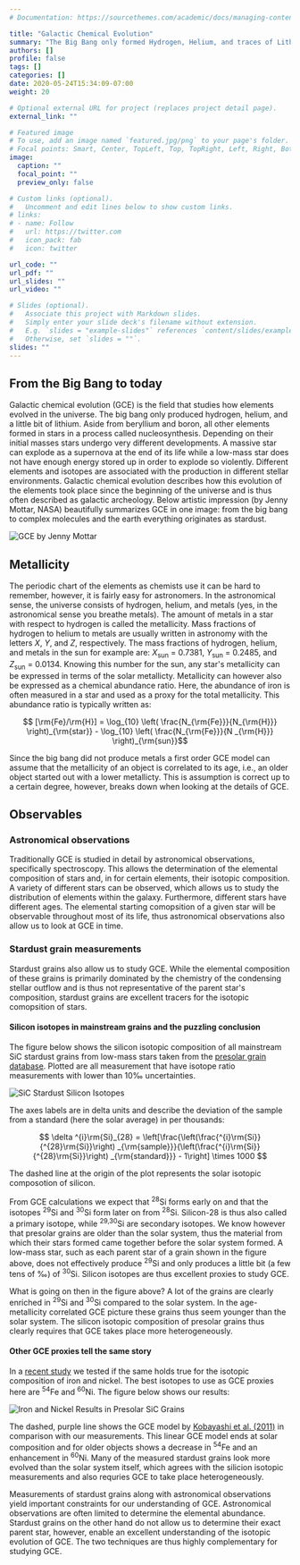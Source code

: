 ```yaml
---
# Documentation: https://sourcethemes.com/academic/docs/managing-content/

title: "Galactic Chemical Evolution"
summary: "The Big Bang only formed Hydrogen, Helium, and traces of Lithium. The evolution of elements since then is termed galactic chemical evolution."
authors: []
profile: false
tags: []
categories: []
date: 2020-05-24T15:34:09-07:00
weight: 20

# Optional external URL for project (replaces project detail page).
external_link: ""

# Featured image
# To use, add an image named `featured.jpg/png` to your page's folder.
# Focal points: Smart, Center, TopLeft, Top, TopRight, Left, Right, BottomLeft, Bottom, BottomRight.
image:
  caption: ""
  focal_point: ""
  preview_only: false

# Custom links (optional).
#   Uncomment and edit lines below to show custom links.
# links:
# - name: Follow
#   url: https://twitter.com
#   icon_pack: fab
#   icon: twitter

url_code: ""
url_pdf: ""
url_slides: ""
url_video: ""

# Slides (optional).
#   Associate this project with Markdown slides.
#   Simply enter your slide deck's filename without extension.
#   E.g. `slides = "example-slides"` references `content/slides/example-slides.md`.
#   Otherwise, set `slides = ""`.
slides: ""
---
```


## From the Big Bang to today

Galactic chemical evolution (GCE) is the field that studies how elements evolved in the universe. The big bang only produced hydrogen, helium, and a little bit of lithium. Aside from beryllium and boron, all other elements formed in stars in a process called nucleosynthesis. Depending on their initial masses stars undergo very different developments. A massive star can explode as a supernova at the end of its life while a low-mass star does not have enough energy stored up in order to explode so violently. Different elements and isotopes are associated with the production in different stellar environments. Galactic chemical evolution describes how this evolution of the elements took place since the beginning of the universe and is thus often described as galactic archeology. Below artistic impression (by Jenny Mottar, NASA) beautifully summarizes GCE in one image: from the big bang to complex molecules and the earth everything originates as stardust.

![GCE by Jenny Mottar](/img/projects/gce/gce_mottar.jpg)

## Metallicity 
The periodic chart of the elements as chemists use it can be hard to
remember, however, it is fairly easy for astronomers. In the
astronomical sense, the universe consists of hydrogen, helium, and metals (yes,
in the astronomical sense you breathe metals). The amount of metals in a star
with respect to hydrogen is called the metallicity. Mass fractions of hydrogen
to helium to metals are usually written in astronomy with the letters *X*, *Y*,
and *Z*, respectively. The mass fractions of hydrogen, helium, and metals in the
sun for example are: *X*<sub>sun</sub> = 0.7381, *Y*<sub>sun</sub> = 0.2485, and
*Z*<sub>sun</sub> = 0.0134. Knowing this number for the sun, any star's
metallicity can be expressed in terms of the solar metallicty. Metallicity can
however also be expressed as a chemical abundance ratio. Here, the abundance of
iron is often measured in a star and used as a proxy for the total metallicity.
This abundance ratio is typically written as:

$$ [\rm{Fe}/\rm{H}] = \log_{10} \left( \frac{N_{\rm{Fe}}}{N_{\rm{H}}} \right)_{\rm{star}} - \log_{10} \left( \frac{N_{\rm{Fe}}}{N _{\rm{H}}} \right)_{\rm{sun}}$$

Since the big bang did not produce metals a first order GCE model can assume that the metallicity of an object is correlated to its age, i.e., an older object started out with a lower metallicty. This is assumption is correct up to a certain degree, however, breaks down when looking at the details of GCE.


## Observables

### Astronomical observations

Traditionally GCE is studied in detail by astronomical observations, specifically spectroscopy. This allows the determination of the elemental composition of stars and, in for certain elements, their isotopic composition. A variety of different stars can be observed, which allows us to study the distribution of elements within the galaxy. Furthermore, different stars have different ages. The elemental starting comopsition of a given star will be observable throughout most of its life, thus astronomical observations also allow us to look at GCE in time. 

### Stardust grain measurements

Stardust grains also allow us to study GCE. While the elemental composition of these grains is primarily dominated by the chemistry of the condensing stellar outflow and is thus not representative of the parent star's composition, stardust grains are excellent tracers for the isotopic comopsition of stars. 

#### Silicon isotopes in mainstream grains and the puzzling conclusion

The figure below shows the silicon isotopic composition of all mainstream SiC stardust grains from low-mass stars taken from the <a href="https://presolar.physics.wustl.edu/presolar-grain-database/" target="_blank">presolar grain database</a>. Plotted are all measurement that have isotope ratio measurements with lower than 10‰ uncertainties. 

![SiC Stardust Silicon Isotopes](/img/projects/gce/sic_si_isos.png)

The axes labels are in delta units and describe the deviation of the sample from a standard (here the solar average) in per thousands:

$$ \delta ^{i}\rm{Si}_{28} = \left[\frac{\left(\frac{^{i}\rm{Si}}{^{28}\rm{Si}}\right) _{\rm{sample}}}{\left(\frac{^{i}\rm{Si}}{^{28}\rm{Si}}\right) _{\rm{standard}}} - 1\right] \times 1000 $$

The dashed line at the origin of the plot represents the solar isotopic composotion of silicon. 

From GCE calculations we expect that <sup>28</sup>Si forms early on and that the isotopes <sup>29</sup>Si and <sup>30</sup>Si form later on from <sup>28</sup>Si. Silicon-28 is thus also called a primary isotope, while <sup>29,30</sup>Si are secondary isotopes. We know however that presolar grains are older than the solar system, thus the material from which their stars formed came together before the solar system formed. A low-mass star, such as each parent star of a grain shown in the figure above, does not effectively produce <sup>29</sup>Si and only produces a little bit (a few tens of ‰) of <sup>30</sup>Si. Silicon isotopes are thus excellent proxies to study GCE. 

What is going on then in the figure above? A lot of the grains are clearly enriched in <sup>29</sup>Si and <sup>30</sup>Si compared to the solar system. In the age-metallicity correlated GCE picture these grains thus seem younger than the solar system. The silicon isotopic composition of presolar grains thus clearly requires that GCE takes place more heterogeneously. 

#### Other GCE proxies tell the same story

In a <a href="https://doi.org/10.1016/j.gca.2017.05.031" target="_blank">recent study</a> we tested if the same holds true for the isotopic composition of iron and nickel. The best isotopes to use as GCE proxies here are <sup>54</sup>Fe and <sup>60</sup>Ni. The figure below shows our results:

![Iron and Nickel Results in Presolar SiC Grains](/img/projects/gce/gce_fe_ni_trappitsch18_380px.png)

The dashed, purple line shows the GCE model by <a href="https://doi.org/10.1111/j.1365-2966.2011.18621.x" target="_blank">Kobayashi et al. (2011)</a> in comparison with our measurements. This linear GCE model ends at solar composition and for older objects shows a decrease in <sup>54</sup>Fe and an enhancement in <sup>60</sup>Ni. Many of the measured stardust grains look more evolved than the solar system itself, which agrees with the silicion isotopic measurements and also requries GCE to take place heterogeneously.

Measurements of stardust grains along with astronomical observations yield important constraints for our understanding of GCE. Astronomical observations are often limited to determine the elemental abundance. Stardust grains on the other hand do not allow us to determine their exact parent star, however, enable an excellent understanding of the isotopic evolution of GCE. The two techniques are thus highly complementary for studying GCE.
